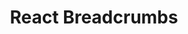 ---
path: "/devcomponent/react-breadcrumbs"
subnav: "3/React/React/1"
lang: "fr"
title: "React Breadcrumbs"
---